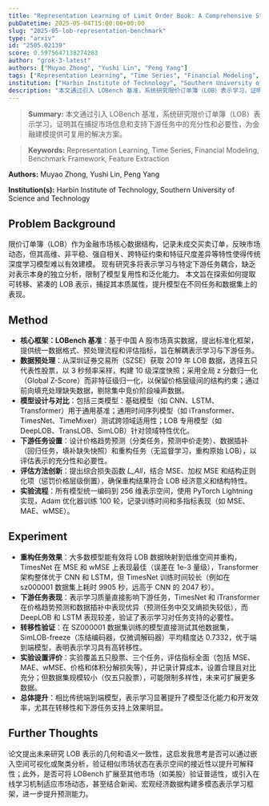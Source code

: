 ```yaml
---
title: "Representation Learning of Limit Order Book: A Comprehensive Study and Benchmarking"
pubDatetime: 2025-05-04T15:00:00+00:00
slug: "2025-05-lob-representation-benchmark"
type: "arxiv"
id: "2505.02139"
score: 0.5975647138274283
author: "grok-3-latest"
authors: ["Muyao Zhong", "Yushi Lin", "Peng Yang"]
tags: ["Representation Learning", "Time Series", "Financial Modeling", "Benchmark Framework", "Feature Extraction"]
institution: ["Harbin Institute of Technology", "Southern University of Science and Technology"]
description: "本文通过引入 LOBench 基准，系统研究限价订单簿（LOB）表示学习，证明其在捕捉市场信息和支持下游任务中的充分性和必要性，为金融建模提供可复用的解决方案。"
---
```


> **Summary:** 本文通过引入 LOBench 基准，系统研究限价订单簿（LOB）表示学习，证明其在捕捉市场信息和支持下游任务中的充分性和必要性，为金融建模提供可复用的解决方案。 

> **Keywords:** Representation Learning, Time Series, Financial Modeling, Benchmark Framework, Feature Extraction

**Authors:** Muyao Zhong, Yushi Lin, Peng Yang

**Institution(s):** Harbin Institute of Technology, Southern University of Science and Technology


## Problem Background

限价订单簿（LOB）作为金融市场核心数据结构，记录未成交买卖订单，反映市场动态，但其高维、非平稳、强自相关、跨特征约束和特征尺度差异等特性使得传统深度学习模型难以有效建模。
现有研究多将表示学习与特定下游任务耦合，缺乏对表示本身的独立分析，限制了模型复用性和泛化能力。
本文旨在探索如何提取可转移、紧凑的 LOB 表示，捕捉其本质属性，提升模型在不同任务和数据集上的表现。

## Method

*   **核心框架：LOBench 基准**：基于中国 A 股市场真实数据，提出标准化框架，提供统一数据格式、预处理流程和评估指标，旨在解耦表示学习与下游任务。
*   **数据预处理**：从深圳证券交易所（SZSE）获取 2019 年 LOB 数据，选择五只代表性股票，以 3 秒频率采样，构建 10 级深度快照；采用全局 z 分数归一化（Global Z-Score）而非特征级归一化，以保留价格层级间的结构约束；通过前向填充处理缺失数据，剔除集中竞价阶段噪声数据。
*   **模型设计与对比**：包括三类模型：基础模型（如 CNN、LSTM、Transformer）用于通用基准；通用时间序列模型（如 iTransformer、TimesNet、TimeMixer）测试跨领域适用性；LOB 专用模型（如 DeepLOB、TransLOB、SimLOB）针对领域特性优化。
*   **下游任务设置**：设计价格趋势预测（分类任务，预测中价走势）、数据插补（回归任务，填补缺失快照）和重构任务（无监督学习，重构原始 LOB），以评估表示的充分性和必要性。
*   **评估方法创新**：提出综合损失函数 *L_All*，结合 MSE、加权 MSE 和结构正则化项（惩罚价格层级倒置），确保重构结果符合 LOB 经济意义和结构特性。
*   **实验流程**：所有模型统一编码到 256 维表示空间，使用 PyTorch Lightning 实现，Adam 优化器训练 100 轮，记录训练时间和多指标表现（如 MSE、MAE、wMSE）。

## Experiment

*   **重构任务效果**：大多数模型能有效将 LOB 数据映射到低维空间并重构，TimesNet 在 MSE 和 wMSE 上表现最佳（误差在 1e-3 量级），Transformer 架构整体优于 CNN 和 LSTM，但 TimesNet 训练时间较长（例如在 sz000001 数据集上耗时 9905 秒，远高于 CNN 的 2047 秒）。
*   **下游任务表现**：表示学习质量直接影响下游任务，TimesNet 和 iTransformer 在价格趋势预测和数据插补中表现优异（预测任务中交叉熵损失较低），而 DeepLOB 和 LSTM 表现较差，验证了表示学习对任务支持的必要性。
*   **转移性验证**：在 SZ000001 数据集训练的模型直接测试其他数据集，SimLOB-freeze（冻结编码器，仅微调解码器）平均精度达 0.7332，优于端到端模型，表明表示学习具有高转移性。
*   **实验设置评价**：实验覆盖五只股票、三个任务，评估指标全面（包括 MSE、MAE、wMSE、价格和体积分解损失等），并记录计算成本，设置合理且对比充分；但数据集规模较小（仅五只股票），可能限制多样性，未来可扩展更多数据。
*   **总体提升**：相比传统端到端模型，表示学习显著提升了模型泛化能力和开发效率，尤其在转移性和下游任务支持上效果明显。

## Further Thoughts

论文提出未来研究 LOB 表示的几何和语义一致性，这启发我思考是否可以通过嵌入空间可视化或聚类分析，验证相似市场状态在表示空间的接近性以提升可解释性；此外，是否可将 LOBench 扩展至其他市场（如美股）验证普适性，或引入在线学习机制适应市场动态，甚至结合新闻、宏观经济数据构建多模态表示学习框架，进一步提升预测能力。